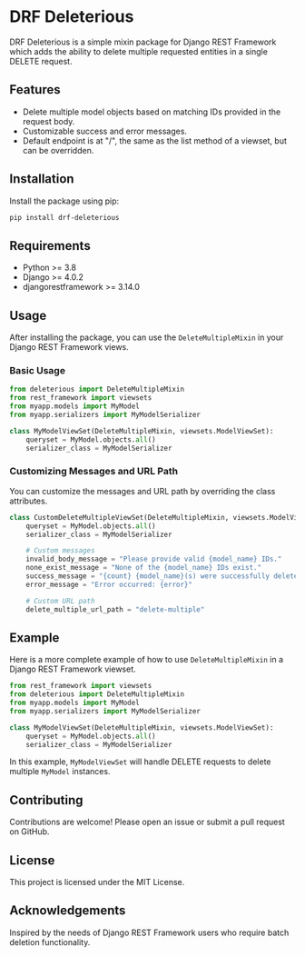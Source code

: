 
# DRF Deleterious

DRF Deleterious is a simple mixin package for Django REST Framework which adds the ability to delete multiple requested entities in a single DELETE request.

## Features

- Delete multiple model objects based on matching IDs provided in the request body.
- Customizable success and error messages.
- Default endpoint is at "/", the same as the list method of a viewset, but can be overridden.

## Installation

Install the package using pip:

```sh
pip install drf-deleterious
```

## Requirements

- Python >= 3.8
- Django >= 4.0.2
- djangorestframework >= 3.14.0

## Usage

After installing the package, you can use the `DeleteMultipleMixin` in your Django REST Framework views.

### Basic Usage

```python
from deleterious import DeleteMultipleMixin
from rest_framework import viewsets
from myapp.models import MyModel
from myapp.serializers import MyModelSerializer

class MyModelViewSet(DeleteMultipleMixin, viewsets.ModelViewSet):
    queryset = MyModel.objects.all()
    serializer_class = MyModelSerializer
```

### Customizing Messages and URL Path

You can customize the messages and URL path by overriding the class attributes.

```python
class CustomDeleteMultipleViewSet(DeleteMultipleMixin, viewsets.ModelViewSet):
    queryset = MyModel.objects.all()
    serializer_class = MyModelSerializer

    # Custom messages
    invalid_body_message = "Please provide valid {model_name} IDs."
    none_exist_message = "None of the {model_name} IDs exist."
    success_message = "{count} {model_name}(s) were successfully deleted."
    error_message = "Error occurred: {error}"

    # Custom URL path
    delete_multiple_url_path = "delete-multiple"
```

## Example

Here is a more complete example of how to use `DeleteMultipleMixin` in a Django REST Framework viewset.

```python
from rest_framework import viewsets
from deleterious import DeleteMultipleMixin
from myapp.models import MyModel
from myapp.serializers import MyModelSerializer

class MyModelViewSet(DeleteMultipleMixin, viewsets.ModelViewSet):
    queryset = MyModel.objects.all()
    serializer_class = MyModelSerializer
```

In this example, `MyModelViewSet` will handle DELETE requests to delete multiple `MyModel` instances.

## Contributing

Contributions are welcome! Please open an issue or submit a pull request on GitHub.

## License

This project is licensed under the MIT License.

## Acknowledgements

Inspired by the needs of Django REST Framework users who require batch deletion functionality.
